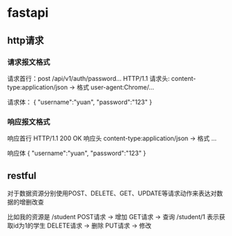 # fastapi
## http请求
### 请求报文格式
请求首行：post /api/v1/auth/password... HTTP/1.1
请求头:
content-type:application/json -> 格式
user-agent:Chrome/...

请求体：
{
    "username":"yuan",
    "password":"123"
}
### 响应报文格式
响应首行
HTTP/1.1 200 OK
响应头
content-type:application/json -> 格式
...

响应体
{
    "username":"yuan",
    "password":"123"
}

## restful
对于数据资源分别使用POST、DELETE、GET、UPDATE等请求动作来表达对数据的增删改查

比如我的资源是 /student
POST请求 -> 增加
GET请求 -> 查询
    /student/1 表示获取id为1的学生
DELETE请求 -> 删除
PUT请求 -> 修改